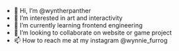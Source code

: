 - 👋 Hi, I’m @wyntherpanther
- 👀 I’m interested in art and interactivity
- 🌱 I’m currently learning frontend engineering
- 💞️ I’m looking to collaborate on website or game project
- 📫 How to reach me at my instagram @wynnie_furrog 

<!---
wyntherpanther/wyntherpanther is a ✨ special ✨ repository because its `README.md` (this file) appears on your GitHub profile.
You can click the Preview link to take a look at your changes.
--->
